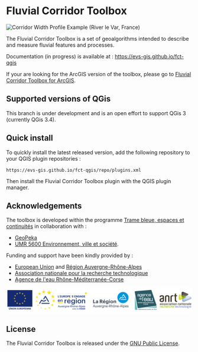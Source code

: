 # Fluvial Corridor Toolbox

![Corridor Width Profile Example (River le Var, France)](https://github.com/tramebleue/fct-cli/blob/master/docs/img/width_profile.png)

The Fluvial Corridor Toolbox is a set of geoalgorithms intended to describe and measure fluvial features and processes.

Documentation (in progress) is available at : https://evs-gis.github.io/fct-qgis

If your are looking for the ArcGIS version of the toolbox,
please go to [Fluvial Corridor Toolbox for ArcGIS](https://github.com/EVS-GIS/Fluvial-Corridor-Toolbox-ArcGIS).

## Supported versions of QGis

This branch is under development and is an open effort to support QGis 3 (currently QGis 3.4).

## Quick install

To quickly install the latest released version, add the following repository to your QGIS plugin repositories :

    https://evs-gis.github.io/fct-qgis/repo/plugins.xml

Then install the Fluvial Corridor Toolbox plugin with the QGIS plugin manager.

## Acknowledgements

The toolbox is developed within the programme
[Trame bleue, espaces et continuités](https://www.tramebleue.fr/)
in collaboration with :

* [GeoPeka](http://www.geopeka.com)
* [UMR 5600 Environnement, ville et société](http://umr5600.cnrs.fr/fr/accueil/).

Funding and support have been kindly provided by :

* [European Union](http://www.europe-en-france.gouv.fr/Centre-de-ressources/Actualites/Le-FEDER-qu-est-ce-que-c-est)
  and [Région Auvergne-Rhône-Alpes](https://www.auvergnerhonealpes.fr/)
* [Association nationale pour la recherche technologique](http://www.anrt.asso.fr/fr)
* [Agence de l'eau Rhône-Méditerranée-Corse](https://www.eaurmc.fr/)

![Supporting Partners](docs/img/partners.png)

## License

The Fluvial Corridor Toolbox is released under the [GNU Public License][].

[GNU Public License]: https://github.com/EVS-GIS/fct-qgis/blob/master/LICENSE
